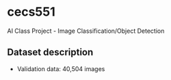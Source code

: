 # cecs551
AI Class Project - Image Classification/Object Detection

## Dataset description

- Validation data: 40,504 images
